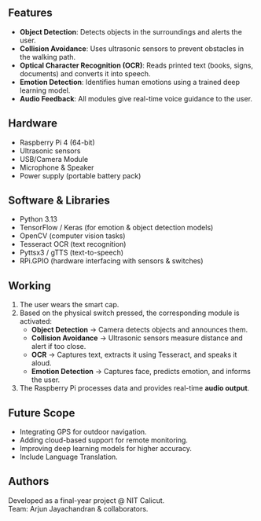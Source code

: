 ## Features
- **Object Detection**: Detects objects in the surroundings and alerts the user.  
- **Collision Avoidance**: Uses ultrasonic sensors to prevent obstacles in the walking path.  
- **Optical Character Recognition (OCR)**: Reads printed text (books, signs, documents) and converts it into speech.  
- **Emotion Detection**: Identifies human emotions using a trained deep learning model.  
- **Audio Feedback**: All modules give real-time voice guidance to the user.  

## Hardware
- Raspberry Pi 4 (64-bit)  
- Ultrasonic sensors  
- USB/Camera Module  
- Microphone & Speaker  
- Power supply (portable battery pack)  

## Software & Libraries
- Python 3.13  
- TensorFlow / Keras (for emotion & object detection models)  
- OpenCV (computer vision tasks)  
- Tesseract OCR (text recognition)  
- Pyttsx3 / gTTS (text-to-speech)  
- RPi.GPIO (hardware interfacing with sensors & switches)  

## Working
1. The user wears the smart cap.  
2. Based on the physical switch pressed, the corresponding module is activated:  
   - **Object Detection** → Camera detects objects and announces them.  
   - **Collision Avoidance** → Ultrasonic sensors measure distance and alert if too close.  
   - **OCR** → Captures text, extracts it using Tesseract, and speaks it aloud.  
   - **Emotion Detection** → Captures face, predicts emotion, and informs the user.  
3. The Raspberry Pi processes data and provides real-time **audio output**.  

## Future Scope
- Integrating GPS for outdoor navigation.  
- Adding cloud-based support for remote monitoring.  
- Improving deep learning models for higher accuracy.
- Include Language Translation.

## Authors
Developed as a final-year project @ NIT Calicut.  
Team: Arjun Jayachandran & collaborators.  
